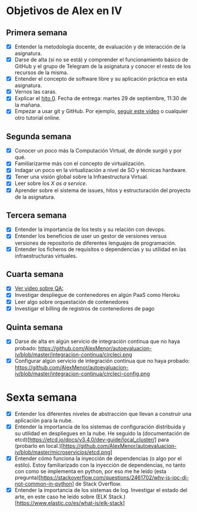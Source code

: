 # Objetivos de Alex en IV

## Primera semana

- [x] Entender la metodología docente, de evaluación y de interacción de la asignatura.
- [x] Darse de alta (si no se está) y comprender el funcionamiento básico de GitHub y el grupo de Telegram de la asignatura y conocer el resto de los recursos de la misma.
- [x] Entender el concepto de software libre y su aplicación práctica en esta asignatura.
- [x] Vernos las caras.
- [x] Explicar el [hito 0](http://jj.github.io/IV/documentos/proyecto/0.Repositorio). Fecha de entrega: martes 29 de septiembre, 11:30 de la mañana.
- [x] Empezar a usar git y GitHub. Por ejemplo, [seguir este vídeo](https://www.youtube.com/watch?v=gmXyJI01qa8) o cualquier otro tutorial online.

## Segunda semana

- [x] Conocer un poco más la Computación Virtual, de dónde surgió y por qué.
- [x] Familiarizarme más con el concepto de virtualización.
- [x] Indagar un poco en la virtualización a nivel de SO y técnicas hardware.
- [x] Tener una visión global sobre la Infraestructura Virtual.
- [x] Leer sobre los _X as a service_.
- [x] Aprender sobre el sistema de issues, hitos y estructuración del proyecto de la asignatura.

## Tercera semana

- [x] Entender la importancia de los tests y su relación con devops.
- [x] Entender los beneficios de user un gestor de versiones versus versiones de repositorio de diferentes lenguajes de programación.
- [x] Entender los ficheros de requisitos o dependencias y su utilidad en las infraestructuras virtuales.

## Cuarta semana

- [x] [Ver video sobre QA:](https://youtu.be/wD_og-3KOsE)
- [x] Investigar despliegue de contenedores en algún PaaS como Heroku
- [x] Leer algo sobre orquestación de contenedores
- [x] Investigar el billing de registros de contenedores de pago

## Quinta semana

- [x] Darse de alta en algún servicio de integración continua que no haya probado: https://github.com/AlexMenor/autoevaluacion-iv/blob/master/integracion-continua/circleci.png
- [x] Configurar algún servicio de integración continua que no haya probado: https://github.com/AlexMenor/autoevaluacion-iv/blob/master/integracion-continua/circleci-config.png

# Sexta semana

- [x] Entender los diferentes niveles de abstracción que llevan a construir una aplicación para la nube.
- [x] Entender la importancia de los sistemas de configuración distribuida y su utilidad en despliegues en la nube.
      He seguido la (documentación de etcd)[https://etcd.io/docs/v3.4.0/dev-guide/local_cluster/] para (probarlo en local.)[https://github.com/AlexMenor/autoevaluacion-iv/blob/master/microservicios/etcd.png]
- [x] Entender cómo funciona la inyección de dependencias (o algo por el estilo).
      Estoy familiarizado con la inyección de dependencias, no tanto con como se implementa en python, por eso me he leído (esta pregunta)[https://stackoverflow.com/questions/2461702/why-is-ioc-di-not-common-in-python] de Stack Overflow.
- [x] Entender la importancia de los sistemas de log.
      Investigar el estado del arte, en este caso he leído sobre (ELK Stack.)[https://www.elastic.co/es/what-is/elk-stack]
